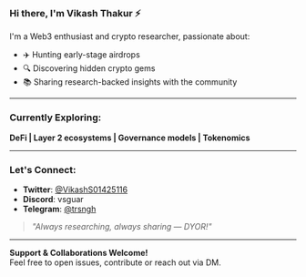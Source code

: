 ### Hi there, I'm Vikash Thakur ⚡

I'm a Web3 enthusiast and crypto researcher, passionate about:

- ✈️ Hunting early-stage airdrops  
- 🔍 Discovering hidden crypto gems  
- 📚 Sharing research-backed insights with the community

---

### Currently Exploring:
**DeFi | Layer 2 ecosystems | Governance models | Tokenomics**

---

### Let's Connect:
- **Twitter**: [@VikashS01425116](https://twitter.com/VikashS01425116)  
- **Discord**: vsguar  
- **Telegram**: [@trsngh](https://t.me/trsngh)

> _"Always researching, always sharing — DYOR!"_

---

**Support & Collaborations Welcome!**  
Feel free to open issues, contribute or reach out via DM.
